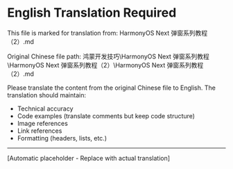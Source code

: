 ﻿# English Translation Required

This file is marked for translation from: HarmonyOS Next 弹窗系列教程（2）.md

Original Chinese file path: 鸿蒙开发技巧\HarmonyOS Next 弹窗系列教程\HarmonyOS Next 弹窗系列教程（2）\HarmonyOS Next 弹窗系列教程（2）.md

Please translate the content from the original Chinese file to English.
The translation should maintain:
- Technical accuracy
- Code examples (translate comments but keep code structure)
- Image references
- Link references
- Formatting (headers, lists, etc.)

---

[Automatic placeholder - Replace with actual translation]
